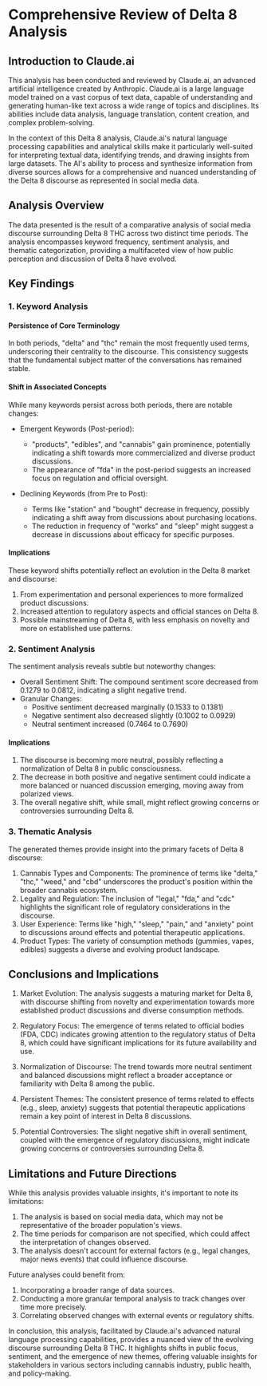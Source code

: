 # Comprehensive Review of Delta 8 Analysis

## Introduction to Claude.ai

This analysis has been conducted and reviewed by Claude.ai, an advanced artificial intelligence created by Anthropic. Claude.ai is a large language model trained on a vast corpus of text data, capable of understanding and generating human-like text across a wide range of topics and disciplines. Its abilities include data analysis, language translation, content creation, and complex problem-solving.

In the context of this Delta 8 analysis, Claude.ai's natural language processing capabilities and analytical skills make it particularly well-suited for interpreting textual data, identifying trends, and drawing insights from large datasets. The AI's ability to process and synthesize information from diverse sources allows for a comprehensive and nuanced understanding of the Delta 8 discourse as represented in social media data.

## Analysis Overview

The data presented is the result of a comparative analysis of social media discourse surrounding Delta 8 THC across two distinct time periods. The analysis encompasses keyword frequency, sentiment analysis, and thematic categorization, providing a multifaceted view of how public perception and discussion of Delta 8 have evolved.

## Key Findings

### 1. Keyword Analysis

#### Persistence of Core Terminology
In both periods, "delta" and "thc" remain the most frequently used terms, underscoring their centrality to the discourse. This consistency suggests that the fundamental subject matter of the conversations has remained stable.

#### Shift in Associated Concepts
While many keywords persist across both periods, there are notable changes:

- Emergent Keywords (Post-period):
  - "products", "edibles", and "cannabis" gain prominence, potentially indicating a shift towards more commercialized and diverse product discussions.
  - The appearance of "fda" in the post-period suggests an increased focus on regulation and official oversight.

- Declining Keywords (from Pre to Post):
  - Terms like "station" and "bought" decrease in frequency, possibly indicating a shift away from discussions about purchasing locations.
  - The reduction in frequency of "works" and "sleep" might suggest a decrease in discussions about efficacy for specific purposes.

#### Implications
These keyword shifts potentially reflect an evolution in the Delta 8 market and discourse:
1. From experimentation and personal experiences to more formalized product discussions.
2. Increased attention to regulatory aspects and official stances on Delta 8.
3. Possible mainstreaming of Delta 8, with less emphasis on novelty and more on established use patterns.

### 2. Sentiment Analysis

The sentiment analysis reveals subtle but noteworthy changes:

- Overall Sentiment Shift: The compound sentiment score decreased from 0.1279 to 0.0812, indicating a slight negative trend.
- Granular Changes:
  - Positive sentiment decreased marginally (0.1533 to 0.1381)
  - Negative sentiment also decreased slightly (0.1002 to 0.0929)
  - Neutral sentiment increased (0.7464 to 0.7690)

#### Implications
1. The discourse is becoming more neutral, possibly reflecting a normalization of Delta 8 in public consciousness.
2. The decrease in both positive and negative sentiment could indicate a more balanced or nuanced discussion emerging, moving away from polarized views.
3. The overall negative shift, while small, might reflect growing concerns or controversies surrounding Delta 8.

### 3. Thematic Analysis

The generated themes provide insight into the primary facets of Delta 8 discourse:

1. Cannabis Types and Components: The prominence of terms like "delta," "thc," "weed," and "cbd" underscores the product's position within the broader cannabis ecosystem.
2. Legality and Regulation: The inclusion of "legal," "fda," and "cdc" highlights the significant role of regulatory considerations in the discourse.
3. User Experience: Terms like "high," "sleep," "pain," and "anxiety" point to discussions around effects and potential therapeutic applications.
4. Product Types: The variety of consumption methods (gummies, vapes, edibles) suggests a diverse and evolving product landscape.

## Conclusions and Implications

1. Market Evolution: The analysis suggests a maturing market for Delta 8, with discourse shifting from novelty and experimentation towards more established product discussions and diverse consumption methods.

2. Regulatory Focus: The emergence of terms related to official bodies (FDA, CDC) indicates growing attention to the regulatory status of Delta 8, which could have significant implications for its future availability and use.

3. Normalization of Discourse: The trend towards more neutral sentiment and balanced discussions might reflect a broader acceptance or familiarity with Delta 8 among the public.

4. Persistent Themes: The consistent presence of terms related to effects (e.g., sleep, anxiety) suggests that potential therapeutic applications remain a key point of interest in Delta 8 discussions.

5. Potential Controversies: The slight negative shift in overall sentiment, coupled with the emergence of regulatory discussions, might indicate growing concerns or controversies surrounding Delta 8.

## Limitations and Future Directions

While this analysis provides valuable insights, it's important to note its limitations:
1. The analysis is based on social media data, which may not be representative of the broader population's views.
2. The time periods for comparison are not specified, which could affect the interpretation of changes observed.
3. The analysis doesn't account for external factors (e.g., legal changes, major news events) that could influence discourse.

Future analyses could benefit from:
1. Incorporating a broader range of data sources.
2. Conducting a more granular temporal analysis to track changes over time more precisely.
3. Correlating observed changes with external events or regulatory shifts.

In conclusion, this analysis, facilitated by Claude.ai's advanced natural language processing capabilities, provides a nuanced view of the evolving discourse surrounding Delta 8 THC. It highlights shifts in public focus, sentiment, and the emergence of new themes, offering valuable insights for stakeholders in various sectors including cannabis industry, public health, and policy-making.

